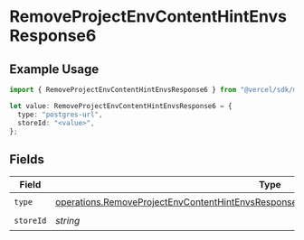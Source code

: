# RemoveProjectEnvContentHintEnvsResponse6

## Example Usage

```typescript
import { RemoveProjectEnvContentHintEnvsResponse6 } from "@vercel/sdk/models/operations/removeprojectenv.js";

let value: RemoveProjectEnvContentHintEnvsResponse6 = {
  type: "postgres-url",
  storeId: "<value>",
};
```

## Fields

| Field                                                                                                                                                                                            | Type                                                                                                                                                                                             | Required                                                                                                                                                                                         | Description                                                                                                                                                                                      |
| ------------------------------------------------------------------------------------------------------------------------------------------------------------------------------------------------ | ------------------------------------------------------------------------------------------------------------------------------------------------------------------------------------------------ | ------------------------------------------------------------------------------------------------------------------------------------------------------------------------------------------------ | ------------------------------------------------------------------------------------------------------------------------------------------------------------------------------------------------ |
| `type`                                                                                                                                                                                           | [operations.RemoveProjectEnvContentHintEnvsResponse200ApplicationJSONResponseBody36Type](../../models/operations/removeprojectenvcontenthintenvsresponse200applicationjsonresponsebody36type.md) | :heavy_check_mark:                                                                                                                                                                               | N/A                                                                                                                                                                                              |
| `storeId`                                                                                                                                                                                        | *string*                                                                                                                                                                                         | :heavy_check_mark:                                                                                                                                                                               | N/A                                                                                                                                                                                              |